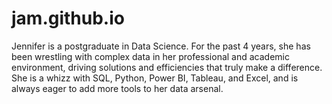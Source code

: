 # jam.github.io
Jennifer is a postgraduate in Data Science. For the past 4 years, she has been wrestling with complex data in her professional and academic environment, driving solutions and efficiencies that truly make a difference. She is a whizz with SQL, Python, Power BI, Tableau, and Excel, and is always eager to add more tools to her data arsenal.
